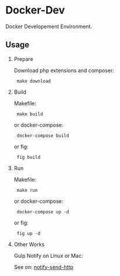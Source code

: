 # Docker-Dev
Docker Developement Environment.


## Usage

1. Prepare

	Download php extensions and composer:

		make download

2. Build

	Makefile:

		make build

	or docker-compose:

		docker-compose build

	or fig:

		fig build

3. Run

	Makefile:

		make run

	or docker-compose:

		docker-compose up -d

	or fig:

		fig up -d

4. Other Works

	Gulp Notify on Linux or Mac:
	
	See on: [notify-send-http](https://github.com/HyanCat/notify-send-http)

